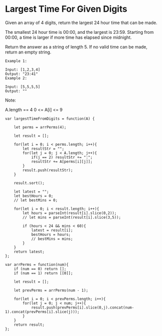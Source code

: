 # Largest Time For Given Digits

Given an array of 4 digits, return the largest 24 hour time that can be made.

The smallest 24 hour time is 00:00, and the largest is 23:59.  Starting from 00:00, a time is larger if more time has elapsed since midnight.

Return the answer as a string of length 5.  If no valid time can be made, return an empty string.

```
Example 1:

Input: [1,2,3,4]
Output: "23:41"
Example 2:

Input: [5,5,5,5]
Output: ""
```

Note:

A.length == 4
0 <= A[i] <= 9

```
var largestTimeFromDigits = function(A) {

    let perms = arrPerms(4);

    let result = [];

    for(let i = 0; i < perms.length; i++){
        let resultStr = "";
        for(let j = 0; j < A.length; j++){
            if(j == 2) resultStr += ":";
            resultStr += A[perms[i][j]];
        }
        result.push(resultStr);
    }

    result.sort();

    let latest = "";
    let bestHours = 0;
    // let bestMins = 0;

    for(let i = 0; i < result.length; i++){
        let hours = parseInt(result[i].slice(0,2));
        // let mins = parseInt(result[i].slice(3,5));

        if (hours < 24 && mins < 60){
            latest = result[i];
            bestHours = hours;
            // bestMins = mins;
        }
    }
    return latest;
};

var arrPerms = function(num){
    if (num == 0) return [];
    if (num == 1) return [[0]];

    let result = [];

    let prevPerms = arrPerms(num - 1);

    for(let i = 0; i < prevPerms.length; i++){
        for(let j = 0; j < num; j++){
            result.push(prevPerms[i].slice(0,j).concat(num-1).concat(prevPerms[i].slice(j)));
        }
    }
    return result;
};
```
